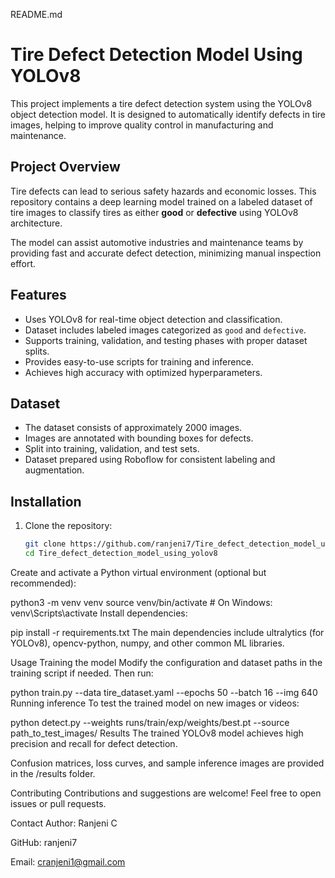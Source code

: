 README.md
# Tire Defect Detection Model Using YOLOv8

This project implements a tire defect detection system using the YOLOv8 object detection model. It is designed to automatically identify defects in tire images, helping to improve quality control in manufacturing and maintenance.

## Project Overview

Tire defects can lead to serious safety hazards and economic losses. This repository contains a deep learning model trained on a labeled dataset of tire images to classify tires as either **good** or **defective** using YOLOv8 architecture.

The model can assist automotive industries and maintenance teams by providing fast and accurate defect detection, minimizing manual inspection effort.

## Features

- Uses YOLOv8 for real-time object detection and classification.
- Dataset includes labeled images categorized as `good` and `defective`.
- Supports training, validation, and testing phases with proper dataset splits.
- Provides easy-to-use scripts for training and inference.
- Achieves high accuracy with optimized hyperparameters.

## Dataset

- The dataset consists of approximately 2000 images.
- Images are annotated with bounding boxes for defects.
- Split into training, validation, and test sets.
- Dataset prepared using Roboflow for consistent labeling and augmentation.

## Installation

1. Clone the repository:
   ```bash
   git clone https://github.com/ranjeni7/Tire_defect_detection_model_using_yolov8.git
   cd Tire_defect_detection_model_using_yolov8
Create and activate a Python virtual environment (optional but recommended):

python3 -m venv venv
source venv/bin/activate  # On Windows: venv\Scripts\activate
Install dependencies:

pip install -r requirements.txt
The main dependencies include ultralytics (for YOLOv8), opencv-python, numpy, and other common ML libraries.

Usage
Training the model
Modify the configuration and dataset paths in the training script if needed. Then run:

python train.py --data tire_dataset.yaml --epochs 50 --batch 16 --img 640
Running inference
To test the trained model on new images or videos:

python detect.py --weights runs/train/exp/weights/best.pt --source path_to_test_images/
Results
The trained YOLOv8 model achieves high precision and recall for defect detection.

Confusion matrices, loss curves, and sample inference images are provided in the /results folder.

Contributing
Contributions and suggestions are welcome! Feel free to open issues or pull requests.

Contact
Author: Ranjeni C

GitHub: ranjeni7

Email: cranjeni1@gmail.com

